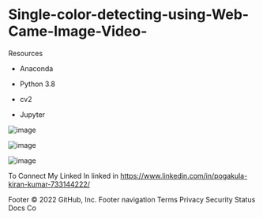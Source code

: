 # Single-color-detecting-using-Web-Came-Image-Video-
Resources


* Anaconda


* Python 3.8
 
 
* cv2
  
  
* Jupyter



![image](https://user-images.githubusercontent.com/46403000/188635533-2cb4cf12-9694-48ed-b38c-cbbee25635c2.png)


![image](https://user-images.githubusercontent.com/46403000/188635639-ec60539b-6986-4c0d-9a89-384dc0c6d6c8.png)


![image](https://user-images.githubusercontent.com/46403000/188635743-9bb4abfd-818b-4027-bfac-ffa6e1bd6fcf.png)






To Connect My Linked In
linked in https://www.linkedin.com/in/pogakula-kiran-kumar-733144222/






Footer
© 2022 GitHub, Inc.
Footer navigation
Terms
Privacy
Security
Status
Docs
Co
